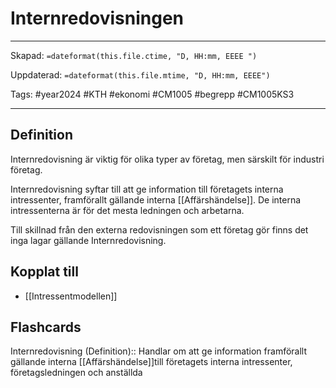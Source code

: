# Internredovisningen

---

Skapad: `=dateformat(this.file.ctime, "D, HH:mm, EEEE ")`

Uppdaterad: `=dateformat(this.file.mtime, "D, HH:mm, EEEE")`

Tags: #year2024 #KTH #ekonomi #CM1005 #begrepp #CM1005KS3

---

## Definition

Internredovisning är viktig för olika typer av företag, men särskilt för industri företag.

Internredovisning syftar till att ge information till företagets interna intressenter, framförallt gällande interna [[Affärshändelse]]. De interna intressenterna är för det mesta ledningen och arbetarna.

Till skillnad från den externa redovisningen som ett företag gör finns det inga lagar gällande Internredovisning.

## Kopplat till

- [[Intressentmodellen]]

## Flashcards

Internredovisning (Definition):: Handlar om att ge information framförallt gällande interna [[Affärshändelse]]till företagets interna intressenter, företagsledningen och anställda
